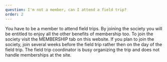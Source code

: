 ```yaml
---
question: I'm not a member, can I attend a field trip?
order: 2
---
```


You have to be a member to attend field trips. By joining the society
you will be entitled to enjoy all the other benefits of membership too.
To join the society visit the MEMBERSHIP tab on this website. If you
plan to join the society, join several weeks before the field trip
rather then on the day of the field trip. The field trip coordinator is
busy organizing the trip and does not handle memberships at the site.
